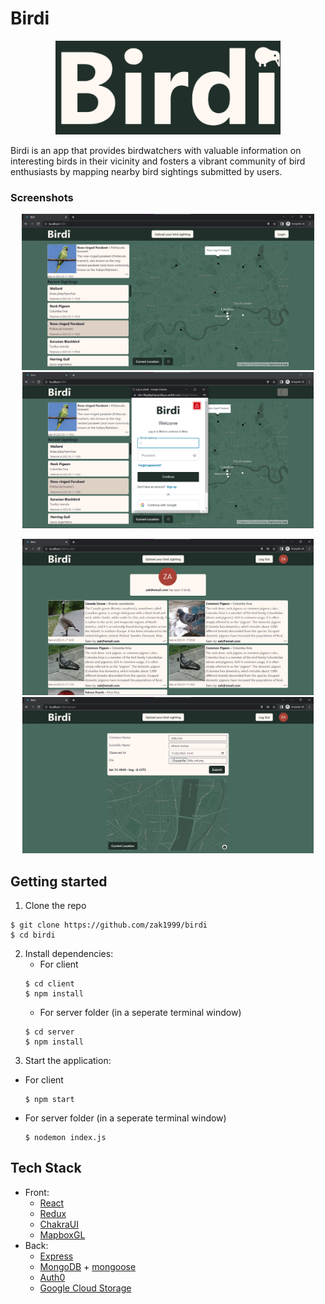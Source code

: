 # Birdi
<div align="center">
  <img src="/birdiLogoJPG.jpg" height="150px"></img>
</div>

Birdi is an app that provides birdwatchers with valuable information on interesting birds in their vicinity and fosters a vibrant community of bird enthusiasts by mapping nearby bird sightings submitted by users. 

### Screenshots
<div align="center">
   <img src="/screenshots/explore.png" height="250px"></img>
    <span>
      <img src="/screenshots/login.png" height="250px"></img>
    </span>

   <img src="/screenshots/profile.png" height="250px"></img>
   <span>
      <img src="/screenshots/upload.png" height="250px"></img>
   </span>
</div>


## Getting started
1. Clone the repo
```
$ git clone https://github.com/zak1999/birdi
$ cd birdi
```
2. Install dependencies:
    - For client
    ```
    $ cd client 
    $ npm install
    ```
    - For server folder (in a seperate terminal window)
    ```
    $ cd server 
    $ npm install
    ```
3. Start the application:
- For client
    ```
    $ npm start
    ```
- For server folder (in a seperate terminal window)
    ```
    $ nodemon index.js
    ```

## Tech Stack
- Front:
    - [React](https://reactjs.org/)
    - [Redux](https://redux.js.org/)   
    - [ChakraUI](https://chakra-ui.com/)
    - [MapboxGL](https://www.mapbox.com/)
- Back:
    - [Express](https://expressjs.com/) 
    - [MongoDB](https://www.mongodb.com/) + [mongoose](https://mongoosejs.com/)
    - [Auth0](https://auth0.com/)
    - [Google Cloud Storage](https://cloud.google.com/storage)
